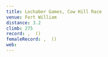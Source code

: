 ```yaml
---
title: Lochaber Games, Cow Hill Race
venue: Fort William
distance: 3.2
climb: 275
record: ,  ()
femaleRecord: ,  ()
web: 
---
```

